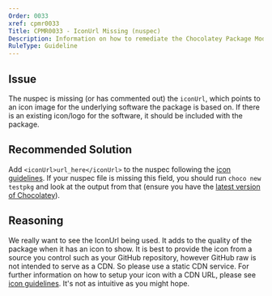 ```yaml
---
Order: 0033
xref: cpmr0033
Title: CPMR0033 - IconUrl Missing (nuspec)
Description: Information on how to remediate the Chocolatey Package Moderation Rule 0033
RuleType: Guideline
---
```


<?! Include "../../../../../shared/package-validator-rule-guideline.txt" /?>

## Issue

The nuspec is missing (or has commented out) the `iconUrl`, which points to an icon image for the underlying software the package is based on. If there is an existing icon/logo for the software, it should be included with the package.

## Recommended Solution

Add `<iconUrl>url_here</iconUrl>` to the nuspec following the [icon guidelines](https://github.com/chocolatey/choco/wiki/CreatePackages#package-icon-guidelines). If your nuspec file is missing this field, you should run `choco new testpkg` and look at the output from that (ensure you have the [latest version of Chocolatey](https://chocolatey.org/packages?q=id%3Achocolatey)).

## Reasoning

We really want to see the IconUrl being used. It adds to the quality of the package when it has an icon to show. It is best to provide the icon from a source you control such as your GitHub repository, however GitHub raw is not intended to serve as a CDN. So please use a static CDN service. For further information on how to setup your icon with a CDN URL, please see [icon guidelines](https://github.com/chocolatey/choco/wiki/CreatePackages#package-icon-guidelines). It's not as intuitive as you might hope.
